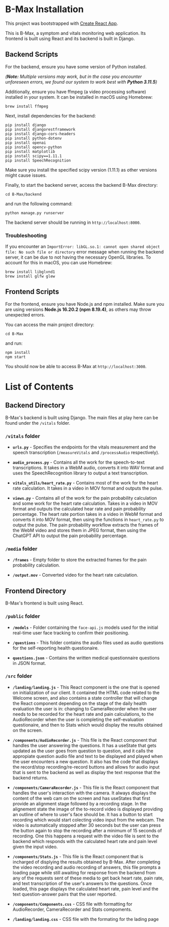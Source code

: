 # B-Max Installation

This project was bootstrapped with [Create React App](https://github.com/facebook/create-react-app).

This is B-Max, a symptom and vitals monitoring web application. Its frontend is built using React and its backend is built in Django. 

## Backend Scripts

For the backend, ensure you have some version of Python installed. 

*(**Note:** Multiple versions may work, but in the case you encounter unforeseen errors, we found our system to work best with **Python 3.11.5**)*

Additionally, ensure you have ffmpeg (a video processing software) installed in your system. It can be installed in macOS using Homebrew:

```
brew install ffmpeg
```

Next, install dependencies for the backend:

```
pip install django
pip install djangorestframework
pip install django-cors-headers
pip install python-dotenv
pip install openai
pip install opencv-python
pip install matplotlib
pip install scipy==1.11.1
pip install SpeechRecognition
```

Make sure you install the specified scipy version (1.11.1) as other versions might cause issues.

Finally, to start the backend server, access the backend B-Max directory:

```
cd B-Max/backend
```

and run the following command:

```
python manage.py runserver
```

The backend server should be running in `http://localhost:8000`.

### Troubleshooting

If you encounter an `ImportError: libGL.so.1: cannot open shared object file: No such file or directory` error message when running the backend server, it can be due to not having the necessary OpenGL libraries. To account for this in macOS, you can use Homebrew:

```
brew install libglvnd1
brew install glfw glew
```

## Frontend Scripts

For the frontend, ensure you have Node.js and npm installed. Make sure you are using versions **Node.js 16.20.2 (npm 8.19.4)**, as others may throw unexpected errors. 

You can access the main project directory:

```
cd B-Max
```

and run:

```
npm install
npm start
```

You should now be able to access B-Max at `http://localhost:3000`.


# List of Contents

## Backend Directory

B-Max's backend is built using Django. The main files at play here can be found under the `/vitals` folder. 

### `/vitals` folder

- **`urls.py`** - Specifies the endpoints for the vitals measurement and the speech transcription (`/measureVitals` and `/processAudio` respectively). 

- **`audio_process.py`** - Contains all the work for the speech-to-text transcriptions. It takes in a WebM audio, converts it into WAV format and uses the SpeechRecognition library to output a text transcription.

- **`vitals_utils/heart_rate.py`** - Contains most of the work for the heart rate calculation. It takes in a video in MOV format and outputs the pulse.

- **`views.py`** - Contains all of the work for the pain probability calculation and some work for the heart rate calculation. Takes in a video in MOV format and outputs the calculated hear rate and pain probability percentage. The heart rate portion takes in a video in WebM format and converts it into MOV format, then using the functions in `heart_rate.py` to output the pulse. The pain probability workflow extracts the frames of the WebM video and stores them in JPEG format, then using the ChatGPT API to output the pain probability percentage. 


### `/media` folder

- **`/frames`** - Empty folder to store the extracted frames for the pain probability calculation.

- **`/output.mov`** - Converted video for the heart rate calculation. 


## Frontend Directory

B-Max's frontend is built using React. 

### `/public` folder

- **`/models`** - Folder containing the `face-api.js` models used for the initial real-time user face tracking to confirm their positioning. 

- **`/questions`** - This folder contains the audio files used as audio questions for the self-reporting health questionaire.

- **`questions.json`** - Contains the written medical questionnaire questions in JSON format.  

### `/src` folder

- **`/landing/landing.js`** - This React component is the one that is opened on initialization of our client. It contained the HTML code related to the Welcome screen, and also contains a state controller that will change the React component depending on the stage of the daily health evaluation the user is in: changing to CameraRecorder when the user needs to be recorded for the heart rate and pain calculations, to the AudioRecorder when the user is completing the self-evaluation questionaire, and then to Stats which would display the results obtained on the screen.

- **`/components/AudioRecorder.js`** - This file is the React component that handles the user answering the questions. It has a useState that gets updated as the user goes from question to question, and it calls the appropiate question audio file and text to be displayed and played when the user encounters a new question. It also has the code that displays the record/stop recording/re-record buttons and allows for audio input that is sent to the backend as well as display the text response that the backend returns.

- **`/components/CameraRecorder.js`** - This file is the React component that handles the user's interaction with the camera. It always displays the content of the web cam on the screen and has useStates that first provide an alignment stage followed by a recording stage. In the alignement state the image of the to-record video is displayed providing an outline of where to user's face should be. It has a button to start recording which would start colecting video input from the webcam. The video is automatically stopped after 30 seconds but the user can press the button again to stop the recording after a minimum of 15 seconds of recording. One this happens a request with the video file is sent to the backend which responds with the calculated heart rate and pain level given the input video.

- **`/components/Stats.js`** - This file is the React component that is incharged of displying the results obtained by B-Max. After completing the video recording and audio recording of answers, this file prompts a loading page while still awaiting for response from the backend from any of the requests sent of these media to get back heart rate, pain rate, and text transcription of the user's answers to the questions. Once loaded, this page displays the calculated heart rate, pain level and the text question-answer pairs that the user reported.

- **`/components/Components.css`** - CSS file with formatting for AudioRecorder, CameraRecorder and Stats compoments.

- **`/landing/landing.css`** - CSS file with the formating for the lading page








